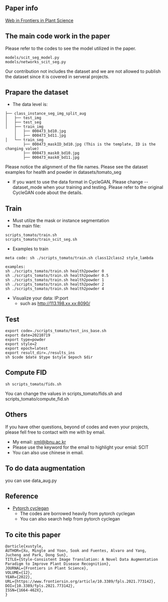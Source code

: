 ## Paper info
[Web in Frontiers in Plant Science](https://www.frontiersin.org/articles/10.3389/fpls.2021.773142/abstract)

## The main code work in the paper
Please refer to the codes to see the model utilized in the paper.
```
models/scit_seg_model.py
models/networks_scit_seg.py
```

Our contribution not includes the dataset and we are not allowed to publish the dataset since it is covered in serveral projects.

## Prapare the dataset

* The data level is:
```
├── class_instance_seg_img_split_aug
│   ├── test_img
│   ├── test_seg
│   ├── train_img
    │   ├── 000473_bd10.jpg
    │   ├── 000473_bd11.jpg
│   └── train_seg
        ├── 000473_maskID_bd10.jpg (This is the template, ID is the changing value)
        ├── 000473_mask0_bd10.jpg
        ├── 000473_mask0_bd11.jpg
```
Please notice the alignment of the file names.
Please see the dataset examples for health and powder in datasets/tomato_seg

* If you want to use the data format in CycleGAN, Please change --dataset_mode when your training and testing. Please refer to the original CycleGAN code about the details.

## Train
* Must utilze the mask or instance segmentation
* The main file: 
```
scripts_tomato/train.sh
scripts_tomato/train_scit_seg.sh
```
* Examples to train
```
meta code: sh ./scripts_tomato/train.sh class12class2 style_lambda

examples:
sh ./scripts_tomato/train.sh health2powder 0
sh ./scripts_tomato/train.sh health2powder 0.5
sh ./scripts_tomato/train.sh health2powder 1
sh ./scripts_tomato/train.sh health2powder 2
sh ./scripts_tomato/train.sh health2powder 4
```

* Visualize your data: IP:port 
  *  such as http://113.198.xx.xx:8090/

## Test
```
export code=./scripts_tomato/test_ins_base.sh
export date=20210719
export type=powder
export style=2
export epoch=latest
export result_dir=./results_ins
sh $code $date $type $style $epoch $dir
```

## Compute FID
```
sh scripts_tomato/fids.sh
```
You can change the values in scripts_tomato/fids.sh and scripts_tomato/compute_fid.sh

## Others
If you have other questions, beyond of codes and even your projects, please fell free to contact with me with by email.
* My email: xml@jbnu.ac.kr
* Please use the keyword for the email to highlight your emial: SCIT
* You can also use chinese in email.

## To do data augmentation
you can use data_aug.py

## Reference
* [Pytorch cyclegan](https://github.com/junyanz/pytorch-CycleGAN-and-pix2pix)
    * The codes are borrowed heavily from pytorch cyclegan
    * You can also search help from pytorch cyclegan
## To cite this paper
```
@article{xustyle,
AUTHOR={Xu, Mingle and Yoon, Sook and Fuentes, Alvaro and Yang, Jucheng and Park, Dong Sun},
TITLE={Style-Consistent Image Translation: A Novel Data Augmentation Paradigm to Improve Plant Disease Recognition},
JOURNAL={Frontiers in Plant Science},
VOLUME={12},
YEAR={2022},
URL={https://www.frontiersin.org/article/10.3389/fpls.2021.773142},       
DOI={10.3389/fpls.2021.773142},
ISSN={1664-462X},
}
```
